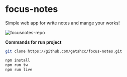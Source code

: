 # focus-notes
Simple web app for write notes and mange your works!

![focusnotes-repo](https://user-images.githubusercontent.com/92691902/176370540-9b961db4-5256-4e61-84f5-d47a5d888d2e.jpg)


**Commands for run project**

```sh
git clone https://github.com/getshcc/focus-notes.git

npm install
npm run tw
npm run live

```